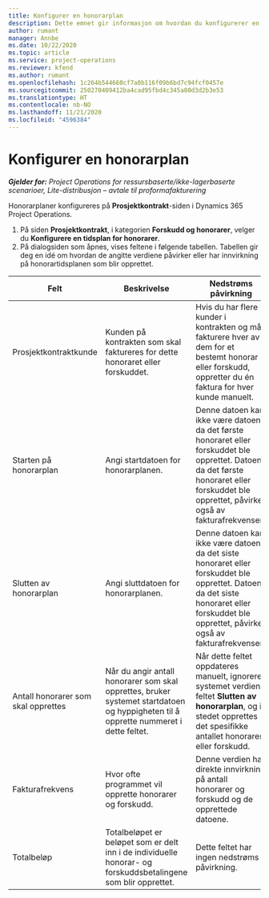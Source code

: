 ```yaml
---
title: Konfigurer en honorarplan
description: Dette emnet gir informasjon om hvordan du konfigurerer en honorarplan i Project Operations.
author: rumant
manager: Annbe
ms.date: 10/22/2020
ms.topic: article
ms.service: project-operations
ms.reviewer: kfend
ms.author: rumant
ms.openlocfilehash: 1c264b544660cf7a0b116f09b6bd7c94fcf0457e
ms.sourcegitcommit: 250270409412ba4cad95fbd4c345a80d3d2b3e53
ms.translationtype: HT
ms.contentlocale: nb-NO
ms.lasthandoff: 11/21/2020
ms.locfileid: "4596384"
---
```

# <a name="set-up-a-retainer-schedule"></a>Konfigurer en honorarplan

_**Gjelder for:** Project Operations for ressursbaserte/ikke-lagerbaserte scenarioer, Lite-distribusjon – avtale til proformafakturering_

Honorarplaner konfigureres på **Prosjektkontrakt**-siden i Dynamics 365 Project Operations.

1. På siden **Prosjektkontrakt**, i kategorien **Forskudd og honorarer**, velger du **Konfigurere en tidsplan for honorarer**.
2. På dialogsiden som åpnes, vises feltene i følgende tabellen. Tabellen gir deg en idé om hvordan de angitte verdiene påvirker eller har innvirkning på honorartidsplanen som blir opprettet.

| Felt | Beskrivelse | Nedstrøms påvirkning |
| --- | --- | --- |
| Prosjektkontraktkunde | Kunden på kontrakten som skal faktureres for dette honoraret eller forskuddet. | Hvis du har flere kunder i kontrakten og må fakturere hver av dem for et bestemt honorar eller forskudd, oppretter du én faktura for hver kunde manuelt. |
| Starten på honorarplan | Angi startdatoen for honorarplanen. | Denne datoen kan ikke være datoen da det første honoraret eller forskuddet ble opprettet. Datoen da det første honoraret eller forskuddet ble opprettet, påvirkes også av fakturafrekvensen. |
| Slutten av honorarplan | Angi sluttdatoen for honorarplanen. | Denne datoen kan ikke være datoen da det siste honoraret eller forskuddet ble opprettet. Datoen da det siste honoraret eller forskuddet ble opprettet, påvirkes også av fakturafrekvensen. |
| Antall honorarer som skal opprettes | Når du angir antall honorarer som skal opprettes, bruker systemet startdatoen og hyppigheten til å opprette nummeret i dette feltet. | Når dette feltet oppdateres manuelt, ignorerer systemet verdien i feltet **Slutten av honorarplan**, og i stedet opprettes det spesifikke antallet honorarer eller forskudd. |
| Fakturafrekvens | Hvor ofte programmet vil opprette honorarer og forskudd. | Denne verdien har direkte innvirkning på antall honorarer og forskudd og de opprettede datoene. |
| Totalbeløp | Totalbeløpet er beløpet som er delt inn i de individuelle honorar- og forskuddsbetalingene som blir opprettet. | Dette feltet har ingen nedstrøms påvirkning. |
